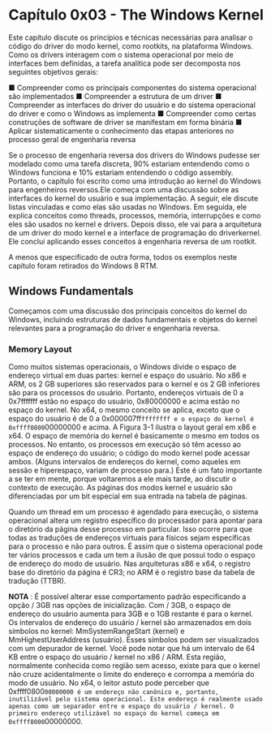 # Capítulo 0x03 - The Windows Kernel


Este capítulo discute os princípios e técnicas necessárias para analisar o código do driver do modo kernel, como rootkits, na plataforma Windows. Como os drivers interagem com o sistema operacional por meio de interfaces bem definidas, a tarefa analítica pode ser decomposta nos seguintes objetivos gerais:

■ Compreender como os principais componentes do sistema operacional são implementados
■ Compreender a estrutura de um driver
■ Compreender as interfaces do driver do usuário e do sistema operacional do driver e como o Windows as implementa
■ Compreender como certas construções de software de driver se manifestam em forma binária
■ Aplicar sistematicamente o conhecimento das etapas anteriores no processo geral de engenharia reversa 


Se o processo de engenharia reversa dos drivers do Windows pudesse ser modelado como uma tarefa discreta, 90% estariam entendendo como o Windows funciona e 10% estariam entendendo o código assembly. Portanto, o capítulo foi escrito como uma introdução ao kernel do Windows para engenheiros reversos.Ele começa com uma discussão sobre as interfaces do kernel do usuário e sua implementação. A seguir, ele discute listas vinculadas e como elas são usadas no Windows. Em seguida, ele explica conceitos como threads, processos, memória, interrupções e como eles são usados no kernel e drivers. Depois disso, ele vai para a arquitetura de um driver do modo kernel e a interface de programação do driverkernel. Ele conclui aplicando esses conceitos à engenharia reversa de um rootkit.

A menos que especificado de outra forma, todos os exemplos neste capítulo foram retirados do Windows 8 RTM.




## Windows Fundamentals


Começamos com uma discussão dos principais conceitos do kernel do Windows, incluindo estruturas de dados fundamentais e objetos do kernel relevantes para a programação do driver e engenharia reversa.



### Memory Layout

Como muitos sistemas operacionais, o Windows divide o espaço de endereço virtual em duas partes: kernel e espaço do usuário. No x86 e ARM, os 2 GB superiores são reservados para o kernel e os 2 GB inferiores são para os processos do usuário. Portanto, endereços virtuais de 0 a 0x7fffffff estão no espaço do usuário, 0x80000000 e acima estão no espaço do kernel. No x64, o mesmo conceito se aplica, exceto que o espaço do usuário é de 0 a 0x000007ff`ffffffff e o espaço do kernel é 0xffff0800`00000000 e acima. A Figura 3-1 ilustra o layout geral em x86 e x64. O espaço de memória do kernel é basicamente o mesmo em todos os processos. No entanto, os processos em execução só têm acesso ao espaço de endereço do usuário; o código do modo kernel pode acessar ambos. (Alguns intervalos de
endereços do kernel, como aqueles em sessão e hiperespaço, variam de processo para.) Este é um fato importante a se ter em mente, 
porque voltaremos a ele mais tarde, ao discutir o contexto de execução. As páginas dos modos kernel e usuário são diferenciadas por um bit especial em sua entrada na tabela de páginas.



Quando um thread em um processo é agendado para execução, o sistema operacional altera um registro específico do processador para apontar para o diretório da página desse processo em particular. Isso ocorre para que todas as traduções de endereços virtuais para físicos sejam específicas para o processo e não para outros. É assim que o sistema operacional pode ter vários processos e cada um tem a ilusão de que possui todo o espaço de endereço do modo de usuário. Nas arquiteturas x86 e x64, o registro base do diretório da página é CR3; no ARM é o registro base da tabela de tradução (TTBR).



**NOTA** : É possível alterar esse comportamento padrão especificando a opção / 3GB nas opções de inicialização. Com / 3GB, o espaço de endereço do usuário aumenta para 3GB e o 1GB restante é para o kernel. Os intervalos de endereço do usuário / kernel são armazenados em dois símbolos no kernel:
MmSystemRangeStart (kernel) e MmHighestUserAddress (usuário). Esses símbolos podem ser visualizados com um depurador de kernel. Você pode notar que há um intervalo de 64 KB entre o espaço do usuário / kernel no x86 / ARM. Esta região, normalmente conhecida como região sem acesso, existe para que o kernel não cruze acidentalmente o limite do endereço e corrompa a memória do modo de usuário. No x64, o leitor astuto pode perceber que 0xffff0800`00000000 é um endereço não canônico e, portanto, inutilizável pelo sistema operacional. Este endereço é realmente usado apenas como um separador entre o espaço do usuário / kernel. O primeiro endereço utilizável no espaço do kernel começa em 0xffff8000`00000000.







